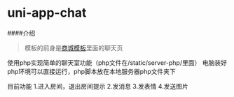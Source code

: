 # uni-app-chat
####介绍
> 模板的前身是[商城模板](https://ext.dcloud.net.cn/plugin?id=267)里面的聊天页

使用php实现简单的聊天室功能（php文件在/static/server-php/里面）
电脑装好php环境可以直接运行，php脚本放在本地服务器php文件夹下

目前功能
1.进入房间，退出房间提示
2.发消息
3.发表情
4.发送图片
